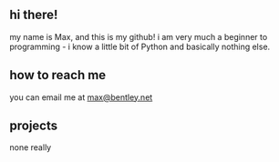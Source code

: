 ## hi there!
my name is Max, and this is my github! i am very much a beginner to programming - i know a little bit of Python and basically nothing else.

## how to reach me
you can email me at max@bentley.net

## projects
none really

<!--
**bigstacc77/bigstacc77** is a ✨ _special_ ✨ repository because its `README.md` (this file) appears on your GitHub profile.

Here are some ideas to get you started:

- 🔭 I’m currently working on ...
- 🌱 I’m currently learning ...
- 👯 I’m looking to collaborate on ...
- 🤔 I’m looking for help with ...
- 💬 Ask me about ...
- 📫 How to reach me: ...
- 😄 Pronouns: ...
- ⚡ Fun fact: ...
-->
